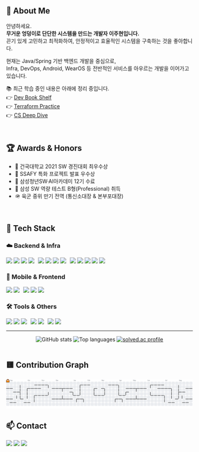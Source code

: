 ## 👋 About Me

안녕하세요.  
**무거운 엉덩이로 단단한 시스템을 만드는 개발자 이주현입니다.**  
끈기 있게 고민하고 최적화하여, 안정적이고 효율적인 시스템을 구축하는 것을 좋아합니다.  

현재는 Java/Spring 기반 백엔드 개발을 중심으로,  
Infra, DevOps, Android, WearOS 등 전반적인 서비스를 아우르는 개발을 이어가고 있습니다.

📚 최근 학습 중인 내용은 아래에 정리 중입니다.  
👉 [Dev Book Shelf](https://github.com/Dev-Book-Shelf)  
👉 [Terraform Practice](https://github.com/column-wise/Terraform-practice)  
👉 [CS Deep Dive](https://github.com/column-wise/CS-DeepDive)  

<br>

## 🏆 Awards & Honors

- 🥇 건국대학교 2021 SW 경진대회 최우수상
- 🥇 SSAFY 특화 프로젝트 발표 우수상
- 🏅 삼성청년SW·AI아카데미 12기 수료
- 🏅 삼성 SW 역량 테스트 B형(Professional) 취득
- 🪖 육군 중위 만기 전역 (통신소대장 & 본부포대장)

<br>

## 🧰 Tech Stack

### ☁️ Backend & Infra
<div style="display: flex; flex-wrap: wrap; gap: 10px;">
    <div>
        <img src="https://img.shields.io/badge/Java-FA6831?style=flat-square&logo=Java&logoColor=white" />
        <img src="https://img.shields.io/badge/Spring-6DB33F?style=flat-square&logo=spring&logoColor=white" />
        <img src="https://img.shields.io/badge/SpringBoot-6DB33F?style=flat-square&logo=springboot&logoColor=white" />
        <img src="https://img.shields.io/badge/Python-3776AB?style=flat-square&logo=python&logoColor=white" />
    </div>
    <div>
        <img src="https://img.shields.io/badge/PostgreSQL-4169E1?style=flat-square&logo=postgresql&logoColor=white" />
        <img src="https://img.shields.io/badge/MySQL-4479A1?style=flat-square&logo=mysql&logoColor=white" />
        <img src="https://img.shields.io/badge/Redis-FF4438?style=flat-square&logo=redis&logoColor=white" />
        <img src="https://img.shields.io/badge/Hibernate-59666c?style=flat-square&logo=hibernate&logoColor=white" />
    </div>
    <div>
        <img src="https://img.shields.io/badge/Docker-2496ED?style=flat-square&logo=docker&logoColor=white" />
        <img src="https://img.shields.io/badge/Nginx-009639?style=flat-square&logo=nginx&logoColor=white" />
        <img src="https://img.shields.io/badge/Jenkins-D24939?style=flat-square&logo=jenkins&logoColor=white" />
        <img src="https://img.shields.io/badge/AWS-232F3E?style=flat-square&logo=amazonwebservices&logoColor=white" />
        <img src="https://img.shields.io/badge/Terraform-844FBA?style=flat-square&logo=terraform&logoColor=white" />
    </div>
</div>

### 📱 Mobile & Frontend
<div style="display: flex; flex-wrap: wrap; gap: 10px;">
    <div>
        <img src="https://img.shields.io/badge/Kotlin-7F52FF?style=flat-square&logo=kotlin&logoColor=white" />
        <img src="https://img.shields.io/badge/Android-3DDC84?style=flat-square&logo=android&logoColor=white" />
    </div>
    <div>
        <img src="https://img.shields.io/badge/HTML-E34F26?style=flat-square&logo=html5&logoColor=white" />
        <img src="https://img.shields.io/badge/CSS-663399?style=flat-square&logo=css&logoColor=white" />
        <img src="https://img.shields.io/badge/JavaScript-F7DF1E?style=flat-square&logo=javascript&logoColor=white" />
    </div>
</div>

### 🛠 Tools & Others
<div style="display: flex; flex-wrap: wrap; gap: 10px;">
    <div>
        <img src="https://img.shields.io/badge/Git-F05032?style=flat-square&logo=git&logoColor=white" />
        <img src="https://img.shields.io/badge/GitHub-181717?style=flat-square&logo=github&logoColor=white" />
        <img src="https://img.shields.io/badge/GitLab-FC6D26?style=flat-square&logo=gitlab&logoColor=white" />
    </div>
    <div>
        <img src="https://img.shields.io/badge/Jira-0052CC?style=flat-square&logo=jira&logoColor=white" />
        <img src="https://img.shields.io/badge/Notion-000000?style=flat-square&logo=notion&logoColor=white" />
    </div>
    <div>
        <img src="https://img.shields.io/badge/Vim-019733?style=flat-square&logo=vim&logoColor=white" />
        <img src="https://img.shields.io/badge/CodeRabbit-FF570A?style=flat-square&logo=coderabbit&logoColor=white" />
    </div>
</div>

---

<div align="center">
  <img src="https://github-readme-stats.vercel.app/api?username=column-wise&hide_title=false&hide_rank=false&show_icons=true&include_all_commits=true&count_private=true&disable_animations=false&theme=dracula&locale=en&hide_border=false" height="150" alt="GitHub stats" />
  <img src="https://github-readme-stats.vercel.app/api/top-langs?username=column-wise&locale=en&hide_title=false&layout=compact&card_width=320&langs_count=5&theme=dracula&hide_border=false" height="150" alt="Top languages" />
  <a href="https://solved.ac/cmh1199">
    <img src="http://mazassumnida.wtf/api/v2/generate_badge?boj=cmh1199" height="150" alt="solved.ac profile" />
  </a>
</div>

<br>

## 🟨 Contribution Graph

<picture>
  <source media="(prefers-color-scheme: dark)" srcset="https://raw.githubusercontent.com/column-wise/column-wise/output/pacman-contribution-graph-dark.svg">
  <source media="(prefers-color-scheme: light)" srcset="https://raw.githubusercontent.com/column-wise/column-wise/output/pacman-contribution-graph.svg">
  <img alt="pacman contribution graph" src="https://raw.githubusercontent.com/column-wise/column-wise/output/pacman-contribution-graph.svg">
</picture>

<br>

## 📫 Contact

[<img src="https://raw.githubusercontent.com/maurodesouza/profile-readme-generator/master/src/assets/icons/social/gmail/default.svg" width="40" />](mailto:columnwise99@gmail.com)
[<img src="https://raw.githubusercontent.com/maurodesouza/profile-readme-generator/master/src/assets/icons/social/linkedin/default.svg" width="40" />](https://www.linkedin.com/in/%EC%A3%BC%ED%98%84-%EC%9D%B4-674bb2340/)
[<img src="https://raw.githubusercontent.com/maurodesouza/profile-readme-generator/master/src/assets/icons/social/instagram/default.svg" width="40" />](https://www.instagram.com/99juhyun/)

